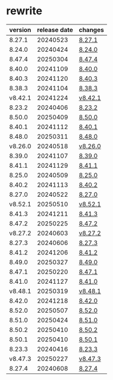 # rewrite	


|version|release date|changes|
|---|---|---|
|8.27.1|20240523|[8.27.1](./8.27.1-20240523.md)|
|8.24.0|20240424|[8.24.0](./8.24.0-20240424.md)|
|8.47.4|20250304|[8.47.4](./8.47.4-20250304.md)|
|8.40.0|20241109|[8.40.0](./8.40.0-20241109.md)|
|8.40.3|20241120|[8.40.3](./8.40.3-20241120.md)|
|8.38.3|20241104|[8.38.3](./8.38.3-20241104.md)|
|v8.42.1|20241224|[v8.42.1](./v8.42.1-20241224.md)|
|8.23.2|20240406|[8.23.2](./8.23.2-20240406.md)|
|8.50.0|20250409|[8.50.0](./8.50.0-20250409.md)|
|8.40.1|20241112|[8.40.1](./8.40.1-20241112.md)|
|8.48.0|20250311|[8.48.0](./8.48.0-20250311.md)|
|v8.26.0|20240518|[v8.26.0](./v8.26.0-20240518.md)|
|8.39.0|20241107|[8.39.0](./8.39.0-20241107.md)|
|8.41.1|20241129|[8.41.1](./8.41.1-20241129.md)|
|8.25.0|20240509|[8.25.0](./8.25.0-20240509.md)|
|8.40.2|20241113|[8.40.2](./8.40.2-20241113.md)|
|8.27.0|20240522|[8.27.0](./8.27.0-20240522.md)|
|v8.52.1|20250510|[v8.52.1](./v8.52.1-20250510.md)|
|8.41.3|20241211|[8.41.3](./8.41.3-20241211.md)|
|8.47.2|20250225|[8.47.2](./8.47.2-20250225.md)|
|v8.27.2|20240603|[v8.27.2](./v8.27.2-20240603.md)|
|8.27.3|20240606|[8.27.3](./8.27.3-20240606.md)|
|8.41.2|20241206|[8.41.2](./8.41.2-20241206.md)|
|8.49.0|20250327|[8.49.0](./8.49.0-20250327.md)|
|8.47.1|20250220|[8.47.1](./8.47.1-20250220.md)|
|8.41.0|20241127|[8.41.0](./8.41.0-20241127.md)|
|v8.48.1|20250319|[v8.48.1](./v8.48.1-20250319.md)|
|8.42.0|20241218|[8.42.0](./8.42.0-20241218.md)|
|8.52.0|20250507|[8.52.0](./8.52.0-20250507.md)|
|8.51.0|20250424|[8.51.0](./8.51.0-20250424.md)|
|8.50.2|20250410|[8.50.2](./8.50.2-20250410.md)|
|8.50.1|20250410|[8.50.1](./8.50.1-20250410.md)|
|8.23.3|20240416|[8.23.3](./8.23.3-20240416.md)|
|v8.47.3|20250227|[v8.47.3](./v8.47.3-20250227.md)|
|8.27.4|20240608|[8.27.4](./8.27.4-20240608.md)|
